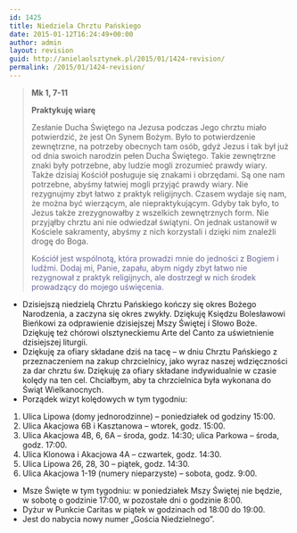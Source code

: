 ```yaml
---
id: 1425
title: Niedziela Chrztu Pańskiego
date: 2015-01-12T16:24:49+00:00
author: admin
layout: revision
guid: http://anielaolsztynek.pl/2015/01/1424-revision/
permalink: /2015/01/1424-revision/
---
```

> **Mk 1, 7-11**
> 
> **Praktykuję wiarę**
> 
> Zesłanie Ducha Świętego na Jezusa podczas Jego chrztu miało potwierdzić, że jest On Synem Bożym. Było to potwierdzenie zewnętrzne, na potrzeby obecnych tam osób, gdyż Jezus i tak był już od dnia swoich narodzin pełen Ducha Świętego. Takie zewnętrzne znaki były potrzebne, aby ludzie mogli zrozumieć prawdy wiary. Także dzisiaj Kościół posługuje się znakami i obrzędami. Są one nam potrzebne, abyśmy łatwiej mogli przyjąć prawdy wiary. Nie rezygnujmy zbyt łatwo z praktyk religijnych. Czasem wydaje się nam, że można być wierzącym, ale niepraktykującym. Gdyby tak było, to Jezus także zrezygnowałby z wszelkich zewnętrznych form. Nie przyjąłby chrztu ani nie odwiedzał świątyni. On jednak ustanowił w Kościele sakramenty, abyśmy z nich korzystali i dzięki nim znaleźli drogę do Boga.
> 
> K<span style="color: #666699;">ościół jest wspólnotą, która prowadzi mnie do jedności z Bogiem i ludźmi. Dodaj mi, Panie, zapału, abym nigdy zbyt łatwo nie rezygnował z praktyk religijnych, ale dostrzegł w nich środek prowadzący do mojego uświęcenia.</span>

  * Dzisiejszą niedzielą Chrztu Pańskiego kończy się okres Bożego Narodzenia, a zaczyna się okres zwykły. Dziękuję Księdzu Bolesławowi Bieńkowi za odprawienie dzisiejszej Mszy Świętej i Słowo Boże. Dziękuję też chórowi olsztyneckiemu Arte del Canto za uświetnienie dzisiejszej liturgii.
  * Dziękuję za ofiary składane dziś na tacę &#8211; w dniu Chrztu Pańskiego z przeznaczeniem na zakup chrzcielnicy, jako wyraz naszej wdzięczności za dar chrztu św. Dziękuję za ofiary składane indywidualnie w czasie kolędy na ten cel. Chciałbym, aby ta chrzcielnica była wykonana do Świąt Wielkanocnych.
  * Porządek wizyt kolędowych w tym tygodniu:

<span style="font-size: 16px;"></p> 

<ol>
  <li>
    Ulica Lipowa (domy jednorodzinne) &#8211; poniedziałek od godziny 15:00.
  </li>
  <li>
    Ulica Akacjowa 6B i Kasztanowa &#8211; wtorek, godz. 15:00.
  </li>
  <li>
    Ulica Akacjowa 4B, 6, 6A &#8211; środa, godz. 14:30; ulica Parkowa &#8211; środa, godz. 17:00.
  </li>
  <li>
    Ulica Klonowa i Akacjowa 4A &#8211; czwartek, godz. 14:30.
  </li>
  <li>
    Ulica Lipowa 26, 28, 30 &#8211; piątek, godz. 14:30.
  </li>
  <li>
    Ulica Akacjowa 1-19 (numery nieparzyste) &#8211; sobota, godz. 9:00.
  </li>
</ol>

<ul>
  <li>
    Msze Święte w tym tygodniu: w poniedziałek Mszy Świętej nie będzie, w sobotę o godzinie 17:00, w pozostałe dni o godzinie 8:00.
  </li>
  <li>
    Dyżur w Punkcie Caritas w piątek w godzinach od 18:00 do 19:00.
  </li>
  <li>
    Jest do nabycia nowy numer &#8222;Gościa Niedzielnego&#8221;.
  </li>
</ul>

<p>
  </span>
</p>